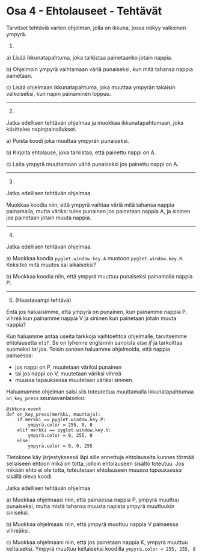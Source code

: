 # Osa 4 - Ehtolauseet - Tehtävät

Tarvitset tehtäviä varten ohjelman, jolla on ikkuna, jossa näkyy valkoinen ympyrä.

1. 

a) Lisää ikkunatapahtuma, joka tarkistaa painetaanko jotain nappia.

b) Ohjelmoin ympyrä vaihtamaan väriä punaiseksi, kun mitä tahansa nappia painetaan.

c) Lisää ohjelmaan ikkunatapahtuma, joka muuttaa ympyrän takaisin valkoiseksi, kun napin painaminen loppuu.

---

2. 

Jatka edellisen tehtävän ohjelmaa ja muokkaa ikkunatapahtumaan, joka käsittelee napinpainallukset.

a) Poista koodi joka muuttaa ympyrän punaiseksi.

b) Kirjoita ehtolause, joka tarkistaa, että painettu nappi on A.

c) Laita ympyrä muuttamaan väriä punaiseksi jos painettu nappi on A.

---

3. 

Jatka edellisen tehtävän ohjelmaa.

Muokkaa koodia niin, että ympyrä vaihtaa väriä mitä tahansa nappia painamalla, mutta väriksi tulee punainen jos painetaan nappia A, ja sininen jos painetaan jotain muuta nappia.

---

4. 

Jatka edellisen tehtävän ohjelmaa.

a) Muokkaa koodia `pyglet.window.key.A` muotoon `pyglet.window.key.R`. Keksitkö mitä muutos sai aikaiseksi?

b) Muokkaa koodia niin, että ympyrä muuttuu punaiseksi painamalla nappia _P_.

---

5. (Haastavampi tehtävä)

Entä jos haluaisimme, että ympyrä on punainen, kun painamme nappia P, vihreä kun painamme nappia V ja sininen kun painetaan jotain muuta nappia?

Kun haluamme antaa useita tarkkoja vaihtoehtoa ohjelmalle, tarvitsemme ehtolausetta `elif`. Se on lyhenne englannin sanoista _else if_ ja tarkoittaa suomeksi _tai jos_. Toisin sanoen haluamme ohjelmoida, että nappia painaessa:
- jos nappi on P, muutetaan väriksi punainen
- tai jos nappi on V, muutetaan väriksi vihreä
- muussa tapauksessa muutetaan väriksi sininen.

Haluamamme ohjelman saisi siis toteutettua muuttamalla ikkunatapahtumaa `on_key_press` seuraavanlaiseksi:

```Python3
@ikkuna.event
def on_key_press(merkki, muuntaja):
    if merkki == pyglet.window.key.P:
        ympyrä.color = 255, 0, 0
    elif merkki == pyglet.window.key.V:
        ympyrä.color = 0, 255, 0
    else:
        ympyrä.color = 0, 0, 255
```

Tietokone käy järjestyksessä läpi sille annettuja ehtolauseita kunnes törmää sellaiseen ehtoon mikä on totta, jolloin ehtolauseen sisältö toteutuu. Jos mikään ehto ei ole totta, toteutetaan ehtolauseen _muussa tapauksessa_ sisällä oleva koodi.

Jatka edellisen tehtävän ohjelmaa

a) Muokkaa ohjelmaasi niin, että painaessa nappia P, ympyrä muuttuu punaiseksi, mutta mistä tahansa muusta napista ympyrä muuttuukin siniseksi.

b) Muokkaa ohjelmaasi niin, että ympyrä muuttuu nappia V painaessa vihreäksi.

c) Muokkaa ohjelmaani niin, että jos painetaan nappia K, ympyrä muuttuu keltaiseksi. Ympyrä muuttuu keltaiseksi koodilla `ympyrä.color = 255, 255, 0`
